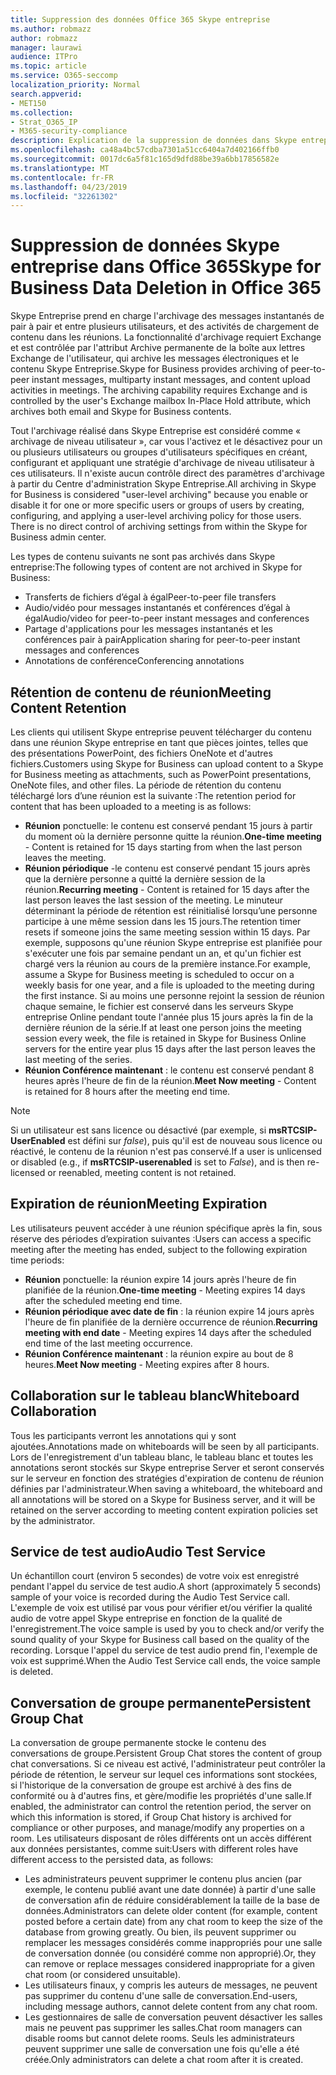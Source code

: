 ```yaml
---
title: Suppression des données Office 365 Skype entreprise
ms.author: robmazz
author: robmazz
manager: laurawi
audience: ITPro
ms.topic: article
ms.service: O365-seccomp
localization_priority: Normal
search.appverid:
- MET150
ms.collection:
- Strat_O365_IP
- M365-security-compliance
description: Explication de la suppression de données dans Skype entreprise.
ms.openlocfilehash: ca48a4bc57cdba7301a51cc6404a7d402166ffb0
ms.sourcegitcommit: 0017dc6a5f81c165d9dfd88be39a6bb17856582e
ms.translationtype: MT
ms.contentlocale: fr-FR
ms.lasthandoff: 04/23/2019
ms.locfileid: "32261302"
---
```

# <a name="skype-for-business-data-deletion-in-office-365"></a><span data-ttu-id="3802a-103">Suppression de données Skype entreprise dans Office 365</span><span class="sxs-lookup"><span data-stu-id="3802a-103">Skype for Business Data Deletion in Office 365</span></span>

<span data-ttu-id="3802a-p101">Skype Entreprise prend en charge l'archivage des messages instantanés de pair à pair et entre plusieurs utilisateurs, et des activités de chargement de contenu dans les réunions. La fonctionnalité d'archivage requiert Exchange et est contrôlée par l'attribut Archive permanente de la boîte aux lettres Exchange de l'utilisateur, qui archive les messages électroniques et le contenu Skype Entreprise.</span><span class="sxs-lookup"><span data-stu-id="3802a-p101">Skype for Business provides archiving of peer-to-peer instant messages, multiparty instant messages, and content upload activities in meetings. The archiving capability requires Exchange and is controlled by the user's Exchange mailbox In-Place Hold attribute, which archives both email and Skype for Business contents.</span></span>

<span data-ttu-id="3802a-p102">Tout l'archivage réalisé dans Skype Entreprise est considéré comme « archivage de niveau utilisateur », car vous l'activez et le désactivez pour un ou plusieurs utilisateurs ou groupes d'utilisateurs spécifiques en créant, configurant et appliquant une stratégie d'archivage de niveau utilisateur à ces utilisateurs. Il n'existe aucun contrôle direct des paramètres d'archivage à partir du Centre d'administration Skype Entreprise.</span><span class="sxs-lookup"><span data-stu-id="3802a-p102">All archiving in Skype for Business is considered "user-level archiving" because you enable or disable it for one or more specific users or groups of users by creating, configuring, and applying a user-level archiving policy for those users. There is no direct control of archiving settings from within the Skype for Business admin center.</span></span>

<span data-ttu-id="3802a-108">Les types de contenu suivants ne sont pas archivés dans Skype entreprise:</span><span class="sxs-lookup"><span data-stu-id="3802a-108">The following types of content are not archived in Skype for Business:</span></span> 
- <span data-ttu-id="3802a-109">Transferts de fichiers d’égal à égal</span><span class="sxs-lookup"><span data-stu-id="3802a-109">Peer-to-peer file transfers</span></span>
- <span data-ttu-id="3802a-110">Audio/vidéo pour messages instantanés et conférences d’égal à égal</span><span class="sxs-lookup"><span data-stu-id="3802a-110">Audio/video for peer-to-peer instant messages and conferences</span></span>
- <span data-ttu-id="3802a-111">Partage d'applications pour les messages instantanés et les conférences pair à pair</span><span class="sxs-lookup"><span data-stu-id="3802a-111">Application sharing for peer-to-peer instant messages and conferences</span></span>
- <span data-ttu-id="3802a-112">Annotations de conférence</span><span class="sxs-lookup"><span data-stu-id="3802a-112">Conferencing annotations</span></span> 

## <a name="meeting-content-retention"></a><span data-ttu-id="3802a-113">Rétention de contenu de réunion</span><span class="sxs-lookup"><span data-stu-id="3802a-113">Meeting Content Retention</span></span>
<span data-ttu-id="3802a-114">Les clients qui utilisent Skype entreprise peuvent télécharger du contenu dans une réunion Skype entreprise en tant que pièces jointes, telles que des présentations PowerPoint, des fichiers OneNote et d'autres fichiers.</span><span class="sxs-lookup"><span data-stu-id="3802a-114">Customers using Skype for Business can upload content to a Skype for Business meeting as attachments, such as PowerPoint presentations, OneNote files, and other files.</span></span> <span data-ttu-id="3802a-115">La période de rétention du contenu téléchargé lors d’une réunion est la suivante :</span><span class="sxs-lookup"><span data-stu-id="3802a-115">The retention period for content that has been uploaded to a meeting is as follows:</span></span>
- <span data-ttu-id="3802a-116">**Réunion** ponctuelle: le contenu est conservé pendant 15 jours à partir du moment où la dernière personne quitte la réunion.</span><span class="sxs-lookup"><span data-stu-id="3802a-116">**One-time meeting** - Content is retained for 15 days starting from when the last person leaves the meeting.</span></span>
- <span data-ttu-id="3802a-117">**Réunion périodique** -le contenu est conservé pendant 15 jours après que la dernière personne a quitté la dernière session de la réunion.</span><span class="sxs-lookup"><span data-stu-id="3802a-117">**Recurring meeting** - Content is retained for 15 days after the last person leaves the last session of the meeting.</span></span> <span data-ttu-id="3802a-118">Le minuteur déterminant la période de rétention est réinitialisé lorsqu’une personne participe à une même session dans les 15 jours.</span><span class="sxs-lookup"><span data-stu-id="3802a-118">The retention timer resets if someone joins the same meeting session within 15 days.</span></span> <span data-ttu-id="3802a-119">Par exemple, supposons qu'une réunion Skype entreprise est planifiée pour s'exécuter une fois par semaine pendant un an, et qu'un fichier est chargé vers la réunion au cours de la première instance.</span><span class="sxs-lookup"><span data-stu-id="3802a-119">For example, assume a Skype for Business meeting is scheduled to occur on a weekly basis for one year, and a file is uploaded to the meeting during the first instance.</span></span> <span data-ttu-id="3802a-120">Si au moins une personne rejoint la session de réunion chaque semaine, le fichier est conservé dans les serveurs Skype entreprise Online pendant toute l'année plus 15 jours après la fin de la dernière réunion de la série.</span><span class="sxs-lookup"><span data-stu-id="3802a-120">If at least one person joins the meeting session every week, the file is retained in Skype for Business Online servers for the entire year plus 15 days after the last person leaves the last meeting of the series.</span></span>
- <span data-ttu-id="3802a-121">**Réunion Conférence maintenant** : le contenu est conservé pendant 8 heures après l'heure de fin de la réunion.</span><span class="sxs-lookup"><span data-stu-id="3802a-121">**Meet Now meeting** - Content is retained for 8 hours after the meeting end time.</span></span>

> [!NOTE]
> <span data-ttu-id="3802a-122">Si un utilisateur est sans licence ou désactivé (par exemple, si **msRTCSIP-UserEnabled** est défini sur *false*), puis qu'il est de nouveau sous licence ou réactivé, le contenu de la réunion n'est pas conservé.</span><span class="sxs-lookup"><span data-stu-id="3802a-122">If a user is unlicensed or disabled (e.g., if **msRTCSIP-userenabled** is set to *False*), and is then re-licensed or reenabled, meeting content is not retained.</span></span>

## <a name="meeting-expiration"></a><span data-ttu-id="3802a-123">Expiration de réunion</span><span class="sxs-lookup"><span data-stu-id="3802a-123">Meeting Expiration</span></span>
<span data-ttu-id="3802a-124">Les utilisateurs peuvent accéder à une réunion spécifique après la fin, sous réserve des périodes d’expiration suivantes :</span><span class="sxs-lookup"><span data-stu-id="3802a-124">Users can access a specific meeting after the meeting has ended, subject to the following expiration time periods:</span></span>
- <span data-ttu-id="3802a-125">**Réunion** ponctuelle: la réunion expire 14 jours après l'heure de fin planifiée de la réunion.</span><span class="sxs-lookup"><span data-stu-id="3802a-125">**One-time meeting** - Meeting expires 14 days after the scheduled meeting end time.</span></span>
- <span data-ttu-id="3802a-126">**Réunion périodique avec date de fin** : la réunion expire 14 jours après l'heure de fin planifiée de la dernière occurrence de réunion.</span><span class="sxs-lookup"><span data-stu-id="3802a-126">**Recurring meeting with end date** - Meeting expires 14 days after the scheduled end time of the last meeting occurrence.</span></span>
- <span data-ttu-id="3802a-127">**Réunion Conférence maintenant** : la réunion expire au bout de 8 heures.</span><span class="sxs-lookup"><span data-stu-id="3802a-127">**Meet Now meeting** - Meeting expires after 8 hours.</span></span>

## <a name="whiteboard-collaboration"></a><span data-ttu-id="3802a-128">Collaboration sur le tableau blanc</span><span class="sxs-lookup"><span data-stu-id="3802a-128">Whiteboard Collaboration</span></span>
<span data-ttu-id="3802a-129">Tous les participants verront les annotations qui y sont ajoutées.</span><span class="sxs-lookup"><span data-stu-id="3802a-129">Annotations made on whiteboards will be seen by all participants.</span></span> <span data-ttu-id="3802a-130">Lors de l'enregistrement d'un tableau blanc, le tableau blanc et toutes les annotations seront stockés sur Skype entreprise Server et seront conservés sur le serveur en fonction des stratégies d'expiration de contenu de réunion définies par l'administrateur.</span><span class="sxs-lookup"><span data-stu-id="3802a-130">When saving a whiteboard, the whiteboard and all annotations will be stored on a Skype for Business server, and it will be retained on the server according to meeting content expiration policies set by the administrator.</span></span>

## <a name="audio-test-service"></a><span data-ttu-id="3802a-131">Service de test audio</span><span class="sxs-lookup"><span data-stu-id="3802a-131">Audio Test Service</span></span>
<span data-ttu-id="3802a-132">Un échantillon court (environ 5 secondes) de votre voix est enregistré pendant l'appel du service de test audio.</span><span class="sxs-lookup"><span data-stu-id="3802a-132">A short (approximately 5 seconds) sample of your voice is recorded during the Audio Test Service call.</span></span> <span data-ttu-id="3802a-133">L'exemple de voix est utilisé par vous pour vérifier et/ou vérifier la qualité audio de votre appel Skype entreprise en fonction de la qualité de l'enregistrement.</span><span class="sxs-lookup"><span data-stu-id="3802a-133">The voice sample is used by you to check and/or verify the sound quality of your Skype for Business call based on the quality of the recording.</span></span> <span data-ttu-id="3802a-134">Lorsque l'appel du service de test audio prend fin, l'exemple de voix est supprimé.</span><span class="sxs-lookup"><span data-stu-id="3802a-134">When the Audio Test Service call ends, the voice sample is deleted.</span></span>

## <a name="persistent-group-chat"></a><span data-ttu-id="3802a-135">Conversation de groupe permanente</span><span class="sxs-lookup"><span data-stu-id="3802a-135">Persistent Group Chat</span></span>
<span data-ttu-id="3802a-136">La conversation de groupe permanente stocke le contenu des conversations de groupe.</span><span class="sxs-lookup"><span data-stu-id="3802a-136">Persistent Group Chat stores the content of group chat conversations.</span></span> <span data-ttu-id="3802a-137">Si ce niveau est activé, l'administrateur peut contrôler la période de rétention, le serveur sur lequel ces informations sont stockées, si l'historique de la conversation de groupe est archivé à des fins de conformité ou à d'autres fins, et gère/modifie les propriétés d'une salle.</span><span class="sxs-lookup"><span data-stu-id="3802a-137">If enabled, the administrator can control the retention period, the server on which this information is stored, if Group Chat history is archived for compliance or other purposes, and manage/modify any properties on a room.</span></span> <span data-ttu-id="3802a-138">Les utilisateurs disposant de rôles différents ont un accès différent aux données persistantes, comme suit:</span><span class="sxs-lookup"><span data-stu-id="3802a-138">Users with different roles have different access to the persisted data, as follows:</span></span>
- <span data-ttu-id="3802a-139">Les administrateurs peuvent supprimer le contenu plus ancien (par exemple, le contenu publié avant une date donnée) à partir d'une salle de conversation afin de réduire considérablement la taille de la base de données.</span><span class="sxs-lookup"><span data-stu-id="3802a-139">Administrators can delete older content (for example, content posted before a certain date) from any chat room to keep the size of the database from growing greatly.</span></span> <span data-ttu-id="3802a-140">Ou bien, ils peuvent supprimer ou remplacer les messages considérés comme inappropriés pour une salle de conversation donnée (ou considéré comme non approprié).</span><span class="sxs-lookup"><span data-stu-id="3802a-140">Or, they can remove or replace messages considered inappropriate for a given chat room (or considered unsuitable).</span></span>
- <span data-ttu-id="3802a-141">Les utilisateurs finaux, y compris les auteurs de messages, ne peuvent pas supprimer du contenu d'une salle de conversation.</span><span class="sxs-lookup"><span data-stu-id="3802a-141">End-users, including message authors, cannot delete content from any chat room.</span></span>
- <span data-ttu-id="3802a-142">Les gestionnaires de salle de conversation peuvent désactiver les salles mais ne peuvent pas supprimer les salles.</span><span class="sxs-lookup"><span data-stu-id="3802a-142">Chat room managers can disable rooms but cannot delete rooms.</span></span> <span data-ttu-id="3802a-143">Seuls les administrateurs peuvent supprimer une salle de conversation une fois qu'elle a été créée.</span><span class="sxs-lookup"><span data-stu-id="3802a-143">Only administrators can delete a chat room after it is created.</span></span>